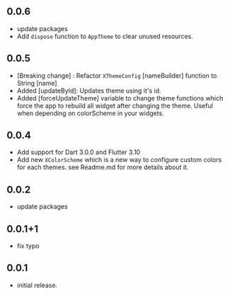 ## 0.0.6
- update packages
- Add `dispose` function to `AppTheme` to clear unused resources.


## 0.0.5
- [Breaking change] : Refactor `XThemeConfig` [nameBuilder] function to String [name]
- Added [updateById]: Updates theme using it's id.
- Added [forceUpdateTheme] variable to change theme functions which force the app to rebuild all widget after changing the theme. Useful when depending on colorScheme in your widgets.


## 0.0.4
- Add support for Dart 3.0.0 and Flutter 3.10
- Add new `XColorScheme` which is a new way to configure custom colors for each themes.
 see Readme.md for more details about it.

## 0.0.2
- update packages

## 0.0.1+1
- fix typo

## 0.0.1

- initial release.

